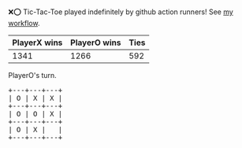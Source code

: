 :x::o: Tic-Tac-Toe played indefinitely by github action runners! See [my workflow](.github/workflows/play.yaml).

|PlayerX wins|PlayerO wins|Ties|
|-|-|-|
|1341|1266|592|

PlayerO's turn.

<pre>
+---+---+---+
| O | X | X |
+---+---+---+
| O | O | X |
+---+---+---+
| O | X |   |
+---+---+---+
</pre>